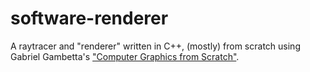 # software-renderer
A raytracer and "renderer" written in C++, (mostly) from scratch using Gabriel Gambetta's ["Computer Graphics from Scratch"](https://gabrielgambetta.com/computer-graphics-from-scratch/).
